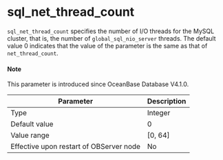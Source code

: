# sql_net_thread_count

`sql_net_thread_count` specifies the number of I/O threads for the MySQL cluster, that is, the number of `global_sql_nio_server` threads. The default value 0 indicates that the value of the parameter is the same as that of `net_thread_count`. 

<main id="notice" type='explain'>

  <h4>Note</h4>

  <p>This parameter is introduced since OceanBase Database V4.1.0. </p>

</main>

| **Parameter** | **Description** |
| --- | --- |
| Type | Integer |
| Default value | 0 |
| Value range | \[0, 64] |
| Effective upon restart of OBServer node | No |